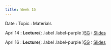 ```yaml
---
title: Week 15
---
```


Date
: Topic
  : Materials

Apri 14
: **Lecture**{: .label .label-purple }[5G](#)
  : [Slides](https://docs.google.com/presentation/d/1tsf-xBRBZF37cyjTOcWabgpPATkYJJFgctlYA2UOVSQ/edit?usp=sharing)

Apri 16
: **Lecture**{: .label .label-purple }[5G](#)
  : [Slides](https://docs.google.com/presentation/d/1tsf-xBRBZF37cyjTOcWabgpPATkYJJFgctlYA2UOVSQ/edit?usp=sharing)
